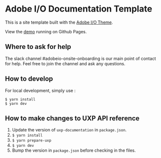 # Adobe I/O Documentation Template

This is a site template built with the [Adobe I/O Theme](https://github.com/adobe/aio-theme).

View the [demo](https://adobedocs.github.io/dev-site-documentation-template/) running on Github Pages.  

## Where to ask for help

The slack channel #adobeio-onsite-onboarding is our main point of contact for help. Feel free to join the channel and ask any questions.

## How to develop

For local development, simply use :

```shell
$ yarn install
$ yarn dev
```

## How to make changes to UXP API reference

1. Update the version of `uxp-documentation` in `package.json`.
2. `$ yarn install`
3. `$ yarn prepare-uxp`
4. `$ yarn dev`
5. Bump the version in `package.json` before checking in the files.
